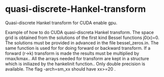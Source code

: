 quasi-discrete-Hankel-transform
===============================

Quasi-discrete Hankel transform for CUDA enable gpu.

Example of how to do CUDA quasi-discreta Hankel transform. 
The space grid is obtained from the solutions of the first kind Bessel functions j0(x)=0.  The solutions must be provided in advanced in the file  bessel_zeros.in. 
The same function is used for for doing forward or backward transform. 
If a forward (r->k) transform is made the results must be multiplied by rmax/kmax..
All the arrays needed for transform are kept in a structure which is iniliazed by the hankelinit function..
Only double precision is available. The flag -arch=sm_xx should have xx>=20 .
